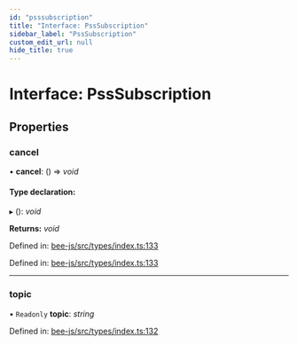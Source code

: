 ```yaml
---
id: "psssubscription"
title: "Interface: PssSubscription"
sidebar_label: "PssSubscription"
custom_edit_url: null
hide_title: true
---
```


# Interface: PssSubscription

## Properties

### cancel

• **cancel**: () =\> *void*

#### Type declaration:

▸ (): *void*

**Returns:** *void*

Defined in: [bee-js/src/types/index.ts:133](https://github.com/ethersphere/bee-js/blob/430becc/src/types/index.ts#L133)

Defined in: [bee-js/src/types/index.ts:133](https://github.com/ethersphere/bee-js/blob/430becc/src/types/index.ts#L133)

___

### topic

• `Readonly` **topic**: *string*

Defined in: [bee-js/src/types/index.ts:132](https://github.com/ethersphere/bee-js/blob/430becc/src/types/index.ts#L132)

